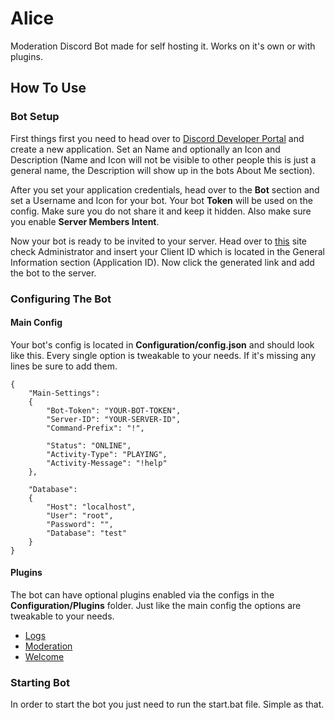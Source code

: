 # Alice
Moderation Discord Bot made for self hosting it. Works on it's own or with plugins.

## How To Use

### Bot Setup

First things first you need to head over to [Discord Developer Portal](https://discord.com/developers/applications) and create a new application. Set an Name and optionally an Icon and Description (Name and Icon will not be visible to other people this is just a general name, the Description will show up in the bots About Me section).

After you set your application credentials, head over to the **Bot** section and set a Username and Icon for your bot. Your bot **Token** will be used on the config. Make sure you do not share it and keep it hidden. Also make sure you enable **Server Members Intent**.

Now your bot is ready to be invited to your server. Head over to [this](https://discordapi.com/permissions.html#8) site check Administrator and insert your Client ID which is located in the General Information section (Application ID). Now click the generated link and add the bot to the server.

### Configuring The Bot

#### Main Config

Your bot's config is located in **Configuration/config.json** and should look like this. Every single option is tweakable to your needs. If it's missing any lines be sure to add them.

```
{
    "Main-Settings":
    {
        "Bot-Token": "YOUR-BOT-TOKEN",
        "Server-ID": "YOUR-SERVER-ID",
        "Command-Prefix": "!",

        "Status": "ONLINE",
        "Activity-Type": "PLAYING",
        "Activity-Message": "!help"
    },

    "Database":
    {
        "Host": "localhost",
        "User": "root",
        "Password": "",
        "Database": "test"
    }
}
```

#### Plugins

The bot can have optional plugins enabled via the configs in the **Configuration/Plugins** folder. Just like the main config the options are tweakable to your needs.

- [Logs](https://github.com/KingHector/Alice/blob/master/configuration/plugins/logs.md)
- [Moderation](https://github.com/KingHector/Alice/blob/master/configuration/plugins/moderation.md)
- [Welcome](https://github.com/KingHector/Alice/blob/master/configuration/plugins/welcome.md)

### Starting Bot

In order to start the bot you just need to run the start.bat file. Simple as that.

